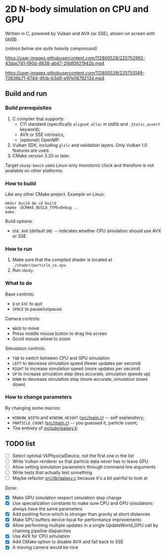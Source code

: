 # 2D N-body simulation on CPU and GPU

Written in C, powered by Vulkan and AVX (or SSE), shown on screen with [raylib](https://github.com/raysan5/raylib).

*(videos below are quite heavily compressed)*

https://user-images.githubusercontent.com/112800528/225752992-43dac741-f90d-4638-ab47-29df0921942b.mp4

https://user-images.githubusercontent.com/112800528/225753149-73836b71-6744-4fcb-b3d9-e97e08782134.mp4

## Build and run

### Build prerequisites

1. C compiler that supports:
    * C11 standard (specifically `aligned_alloc` in stdlib and `_Static_assert` keyword);
    * AVX or SSE intrinsics;
    * (*optional*) OpenMP.
2. Vulkan SDK, including `glslc` and validation layers. Only Vulkan 1.0 features are used.
3. CMake version 3.20 or later.

Target `nbody-bench` uses Linux-only monotonic clock and therefore is not available on other platforms.

### How to build

Like any other CMake project. Example on Linux:

```shell
mkdir build && cd build
cmake -DCMAKE_BUILD_TYPE=Debug ..
make
```

Build options:

* `USE_AVX` (default `ON`) -- indicates whether CPU simulation should use AVX or SSE.

### How to run

1. Make sure that the compiled shader is located at `./shader/particle_cs.spv`.
2. Run `nbody`.

### What to do

Base controls:

* `Q` or `ESC` to quit
* `SPACE` to pause/unpause

Camera controls:

* `WASD` to move
* Press middle mouse button to drag the screen
* Scroll mouse wheel to zoom

Simulation controls:

* `TAB` to switch between CPU and GPU simulation
* `LEFT` to decrease simulation speed (fewer updates per second)
* `RIGHT` to increase simulation speed (more updates per second)
* `UP` to increase simulation step (less accurate, simulation speeds up)
* `DOWN` to decrease simulation step (more accurate, simulation slows down)

### How to change parameters

By changing some macros:

* `WINDOW_WIDTH` and `WINDOW_HEIGHT` ([src/main.c](src/main.c#L11)) -- self explanatory;
* `PARTICLE_COUNT` ([src/main.c](src/main.c#L14)) -- you guessed it, particle count;
* The entirety of [include/galaxy.h](include/galaxy.h#L6)

## TODO list

- [ ] Select optimal VkPhysicalDevice, not the first one in the list
- [ ] Write Vulkan renderer so that particle data never has to leave GPU
- [ ] Allow setting simulation parameters through command line arguments
- [ ] Write tests that actually test something
- [ ] Maybe refactor [src/lib/galaxy.c](src/lib/galaxy.c) because it's a bit painful to look at

Done:

- [x] Make GPU simulation respect simulation step change
- [x] Use specialization constants to make sure CPU and GPU simulations always have the same parameters
- [x] Add pushing force which is stronger than gravity at short distances
- [x] Make GPU buffers device-local for performance improvements
- [x] Allow performing multiple updates in a single UpdateWorld_GPU call by chaining pipeline dispatches
- [x] Use AVX for CPU simulation
- [x] Add CMake option to disable AVX and fall back to SSE
- [x] A moving camera would be nice
